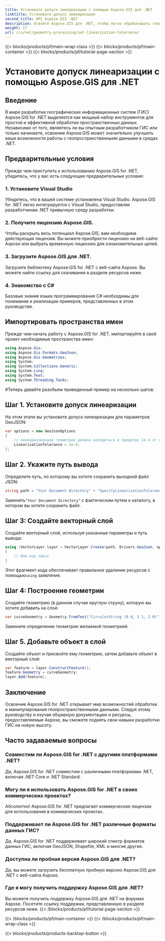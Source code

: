 ```yaml
---
title: Установите допуск линеаризации с помощью Aspose.GIS для .NET
linktitle: Установите допуск линеаризации
second_title: API Aspose.GIS .NET
description: Освойте Aspose.GIS для .NET, чтобы легко обрабатывать геопространственные данные. Следуйте этому пошаговому руководству и раскройте весь потенциал разработки ГИС в .NET.
weight: 17
url: /ru/net/geometry-processing/set-linearization-tolerance/
---
```


{{< blocks/products/pf/main-wrap-class >}}
{{< blocks/products/pf/main-container >}}
{{< blocks/products/pf/tutorial-page-section >}}

# Установите допуск линеаризации с помощью Aspose.GIS для .NET

## Введение
В мире разработки географических информационных систем (ГИС) Aspose.GIS for .NET выделяется как мощный набор инструментов для простой и эффективной обработки пространственных данных. Независимо от того, являетесь ли вы опытным разработчиком ГИС или только начинаете, освоение Aspose.GIS может значительно улучшить ваши возможности работы с геопространственными данными в средах .NET.
## Предварительные условия
Прежде чем приступить к использованию Aspose.GIS for .NET, убедитесь, что у вас есть следующие предварительные условия:
### 1. Установите Visual Studio
Убедитесь, что в вашей системе установлена Visual Studio. Aspose.GIS for .NET легко интегрируется с Visual Studio, предоставляя разработчикам .NET привычную среду разработки.
### 2. Получите лицензию Aspose.GIS.
Чтобы раскрыть весь потенциал Aspose.GIS, вам необходима действующая лицензия. Вы можете приобрести лицензию на веб-сайте Aspose или выбрать временную лицензию для ознакомительных целей.
### 3. Загрузите Aspose.GIS для .NET.
Загрузите библиотеку Aspose.GIS for .NET с веб-сайта Aspose. Вы можете найти ссылку для скачивания в разделе ресурсов ниже.
### 4. Знакомство с C#
Базовые знания языка программирования C# необходимы для понимания и реализации примеров, представленных в этом руководстве.

## Импортировать пространства имен
Прежде чем начать работу с Aspose.GIS for .NET, импортируйте в свой проект необходимые пространства имен:
```csharp
using Aspose.Gis;
using Aspose.Gis.Formats.GeoJson;
using Aspose.Gis.Geometries;
using System;
using System.Collections.Generic;
using System.Linq;
using System.Text;
using System.Threading.Tasks;
```
#Теперь давайте разобьем приведенный пример на несколько шагов:
## Шаг 1. Установите допуск линеаризации
На этом этапе вы установите допуск линеаризации для параметров GeoJSON:
```csharp
var options = new GeoJsonOptions
{
    // линеаризованная геометрия должна находиться в пределах 1e-4 от геометрии кривой
    LinearizationTolerance = 1e-4,
};
```
## Шаг 2. Укажите путь вывода
Определите путь, по которому вы хотите сохранить выходной файл JSON:
```csharp
string path = "Your Document Directory" + "SpecifyLinearizationTolerance_out.json";
```
 Заменять`"Your Document Directory"` с фактическим путем к каталогу, в котором вы хотите сохранить файл.
## Шаг 3: Создайте векторный слой
Создайте векторный слой, используя указанные параметры и путь вывода:
```csharp
using (VectorLayer layer = VectorLayer.Create(path, Drivers.GeoJson, options))
{
    // Ваш код здесь
}
```
 Этот фрагмент кода обеспечивает правильное удаление ресурсов с помощью`using` заявление.
## Шаг 4: Построение геометрии
Создайте геометрию (в данном случае круглую струну), которую вы хотите добавить на слой:
```csharp
var curveGeometry = Geometry.FromText("CircularString (0 0, 1 1, 2 0)");
```
Замените определение геометрии желаемой геометрией.
## Шаг 5. Добавьте объект в слой
Создайте объект и присвойте ему геометрию, затем добавьте объект в векторный слой:
```csharp
var feature = layer.ConstructFeature();
feature.Geometry = curveGeometry;
layer.Add(feature);
```

## Заключение
Освоение Aspose.GIS for .NET открывает мир возможностей обработки и манипулирования геопространственными данными. Следуя этому руководству и изучая обширную документацию и ресурсы, предоставляемые Aspose, вы сможете поднять свои навыки разработки ГИС на новую высоту.
## Часто задаваемые вопросы
### Совместим ли Aspose.GIS for .NET с другими платформами .NET?
Да, Aspose.GIS for .NET совместим с различными платформами .NET, включая .NET Core и .NET Standard.
### Могу ли я использовать Aspose.GIS for .NET в своих коммерческих проектах?
Абсолютно! Aspose.GIS for .NET предлагает коммерческие лицензии для использования в коммерческих проектах.
### Поддерживает ли Aspose.GIS for .NET различные форматы данных ГИС?
Да, Aspose.GIS for .NET поддерживает широкий спектр форматов данных ГИС, включая GeoJSON, Shapefile, KML и многие другие.
### Доступна ли пробная версия Aspose.GIS для .NET?
Да, вы можете загрузить бесплатную пробную версию Aspose.GIS для .NET с веб-сайта Aspose.
### Где я могу получить поддержку Aspose.GIS для .NET?
Вы можете получить поддержку Aspose.GIS для .NET на форумах Aspose. Посетите ссылку поддержки, представленную в разделе ресурсов ниже.
{{< /blocks/products/pf/tutorial-page-section >}}

{{< /blocks/products/pf/main-container >}}
{{< /blocks/products/pf/main-wrap-class >}}

{{< blocks/products/products-backtop-button >}}
